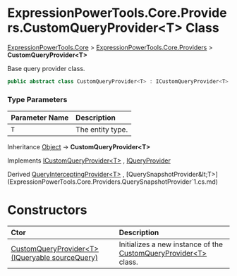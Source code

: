 ﻿# ExpressionPowerTools.Core.Providers.CustomQueryProvider&lt;T> Class

[ExpressionPowerTools.Core](ExpressionPowerTools.Core.a.md) > [ExpressionPowerTools.Core.Providers](ExpressionPowerTools.Core.Providers.n.md) > **CustomQueryProvider&lt;T>**

Base query provider class.

```csharp
public abstract class CustomQueryProvider<T> : ICustomQueryProvider<T>
```

### Type Parameters

| Parameter Name | Description |
| :-- | :-- |
| `T` | The entity type. |

Inheritance [Object](https://docs.microsoft.com/dotnet/api/system.object) → **CustomQueryProvider&lt;T>**

Implements  [ICustomQueryProvider&lt;T>](ExpressionPowerTools.Core.Signatures.ICustomQueryProvider`1.i.md) ,  [IQueryProvider](https://docs.microsoft.com/dotnet/api/system.linq.iqueryprovider) 

Derived  [QueryInterceptingProvider&lt;T>](ExpressionPowerTools.Core.Providers.QueryInterceptingProvider`1.cs.md) ,  [QuerySnapshotProvider&lt;T>](ExpressionPowerTools.Core.Providers.QuerySnapshotProvider`1.cs.md) 

# Constructors

| Ctor | Description |
| :-- | :-- |
| [CustomQueryProvider&lt;T>(IQueryable sourceQuery)](ExpressionPowerTools.Core.Providers.CustomQueryProvider`1.ctor.md#ctor-0) | Initializes a new instance of the [CustomQueryProvider&lt;T>](ExpressionPowerTools.Core.Providers.CustomQueryProvider`1.cs.md) class. |

